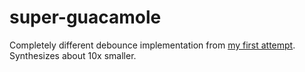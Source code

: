 # super-guacamole

Completely different debounce implementation from [my first attempt](https://github.com/essess/super-duper-carnival). Synthesizes about 10x smaller.
